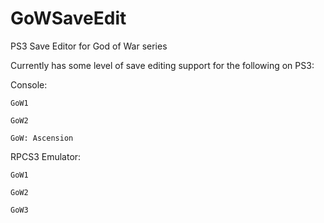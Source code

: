 # GoWSaveEdit
PS3 Save Editor for God of War series


Currently has some level of save editing support for the following on PS3:



Console:

	GoW1

	GoW2

	GoW: Ascension



RPCS3 Emulator:

	GoW1

	GoW2

	GoW3
